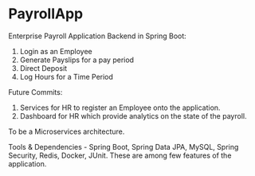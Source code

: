 # PayrollApp

Enterprise Payroll Application Backend in Spring Boot:
1. Login as an Employee
2. Generate Payslips for a pay period
3. Direct Deposit
4. Log Hours for a Time Period

Future Commits:
1. Services for HR to register an Employee onto the application.
2. Dashboard for HR which provide analytics on the state of the payroll.

To be a Microservices architecture.

Tools & Dependencies -
Spring Boot, Spring Data JPA, MySQL, Spring Security, Redis, Docker, JUnit. 
These are among few features of the application.
